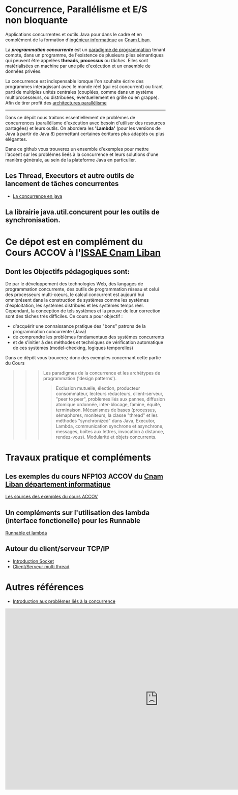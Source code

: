 # Concurrence, Parallélisme et E/S non bloquante 

Applications concurrentes et outils Java pour dans le cadre et en complément de la formation d'[ingénieur informatique](http://depinfo.isae.edu.lb) au [Cnam Liban](http://www.cnam-liban.fr).

La _**programmation concurrente**_ est un [paradigme de programmation](Paradigme/) tenant compte, dans un programme, de l'existence de plusieurs piles sémantiques qui peuvent être appelées **threads**, **processus** ou _tâches_. Elles sont matérialisées en machine par une pile d'exécution et un ensemble de données privées.

La concurrence est indispensable lorsque l'on souhaite écrire des programmes interagissant avec le monde réel (qui est concurrent) ou tirant parti de multiples unités centrales (couplées, comme dans un système multiprocesseurs, ou distribuées, éventuellement en grille ou en grappe). Afin de tirer profit des [architectures parallélisme](https://fr.wikipedia.org/wiki/Parall%C3%A9lisme_(informatique))

---
Dans ce dépôt nous traitons essentiellement de problèmes de concurrences (parallélisme d'exécution avec besoin d'utiliser des resources partagées) et leurs outils. On abordera les **'Lambda'** (pour les versions de Java à partir de Java 8) permettant certaines écritures plus adaptés ou plus élégantes.

Dans ce github vous trouverez un ensemble d'exemples pour mettre l'accent sur les problèmes lieés à la concurrence et leurs solutions d'une manière générale, au sein de la plateforme Java en particulier.

## Les Thread, Executors et autre outils de lancement de tâches concurrentes

* [La concurrence en java](/ConcurenceJava)

## La librairie java.util.concurent pour les outils de synchronisation.

# Ce dépot est en complément du Cours ACCOV à l'[ISSAE Cnam Liban](http://depinfo.isae.edu.lb)

## Dont les Objectifs pédagogiques sont:

De par le développement des technologies Web, des langages de programmation concurrente, des outils de programmation réseau et celui des processeurs multi-cœurs, le calcul concurrent est aujourd'hui omniprésent dans la construction de systèmes comme les systèmes d'exploitation, les systèmes distribués et les systèmes temps réel. Cependant, la conception de tels systèmes et la preuve de leur correction sont des tâches très difficiles.
Ce cours a pour objectif :
- d'acquérir une connaissance pratique des "bons" patrons de la programmation concurrente (Java)
- de comprendre les problèmes fondamentaux des systèmes concurrents
- et de s'initier à des méthodes et techniques de vérification automatique de ces  systèmes (model-checking, logiques temporelles) 

Dans ce dépôt vous trouverez donc des exemples concernant cette partie du Cours

>>> Les paradigmes de la concurrence et les archétypes de programmation ('design patterns').
>>>>Exclusion mutuelle, élection, producteur consommateur, lecteurs rédacteurs, client-serveur, "peer to peer", problèmes liés aux pannes, diffusion atomique ordonnée, inter-blocage, famine, équité, terminaison.
Mécanismes de bases (processus, sémaphores, moniteurs, la classe "thread" et les méthodes "synchronized" dans Java, Executor, Lambda, communication synchrone et asynchrone, messages, boîtes aux lettres, invocation à distance, rendez-vous). Modularité et objets concurrents.

# Travaux pratique et compléments

## Les exemples du cours NFP103 ACCOV du [Cnam Liban département informatique](http://depinfo.isae.edu.lb/)

[Les sources des exemples du cours ACCOV](ConcurenceJava/)

## Un compléments sur l'utilisation des lambda (interface fonctionelle) pour les Runnable

[Runnable et lambda](Complements/RunnableLambda/)

## Autour du client/serveur TCP/IP

* [Introduction Socket](Complements/Sockets/)
* [Client/Serveur multi thread](ConcurenceJava/ClientServeurMultiT/)

# Autres références

* [Introduction aux problèmes liés à la concurrence](http://lps.cofares.net/ConcurenceEtSynchro/)

<iframe src="https://docs.google.com/presentation/d/e/2PACX-1vTFYyhZvdBAbS1Iq6a2BdfJElrI9FLycNDkAeCppEPvHTtgZoTE2kwPVhbx-jcodvfoMSnAx1VtgDz8/embed?start=false&loop=false&delayms=3000" frameborder="0" width="960" height="569" allowfullscreen="true" mozallowfullscreen="true" webkitallowfullscreen="true"></iframe>
